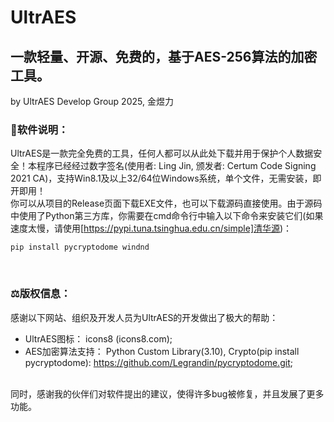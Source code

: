 # UltrAES
## 一款轻量、开源、免费的，基于AES-256算法的加密工具。<br>
by UltrAES Develop Group 2025, 金煜力

### 🚀软件说明：
UltrAES是一款完全免费的工具，任何人都可以从此处下载并用于保护个人数据安全！本程序已经经过数字签名(使用者: Ling Jin, 颁发者: Certum Code Signing 2021 CA)，支持Win8.1及以上32/64位Windows系统，单个文件，无需安装，即开即用！<br>
你可以从项目的Release页面下载EXE文件，也可以下载源码直接使用。由于源码中使用了Python第三方库，你需要在cmd命令行中输入以下命令来安装它们(如果速度太慢，请使用[https://pypi.tuna.tsinghua.edu.cn/simple]清华源)：
<br>
```
pip install pycryptodome windnd
```
<br>

### ⚖版权信息：
感谢以下网站、组织及开发人员为UltrAES的开发做出了极大的帮助：<br>
- UltrAES图标：
icons8 (icons8.com); 
- AES加密算法支持：
Python Custom Library(3.10), Crypto(pip install pycryptodome): https://github.com/Legrandin/pycryptodome.git;
<br>
同时，感谢我的伙伴们对软件提出的建议，使得许多bug被修复，并且发展了更多功能。
